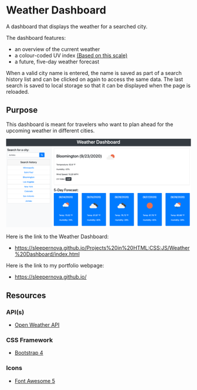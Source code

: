 # Weather Dashboard
A dashboard that displays the weather for a searched city. 

The dashboard features:
- an overview of the current weather
- a colour-coded UV index [(Based on this scale)](https://en.wikipedia.org/wiki/Ultraviolet_index#Index_usage)
- a future, five-day weather forecast

When a valid city name is entered, the name is saved as part of a search history list and can be clicked on again to access the same data. The last search is saved to local storage so that it can be displayed when the page is reloaded.

## Purpose
This dashboard is meant for travelers who want to plan ahead for the upcoming weather in different cities.

<img src="image/Weather_Dashboard.png">

Here is the link to the Weather Dashboard:
- https://sleepernova.github.io/Projects%20in%20HTML:CSS:JS/Weather%20Dashboard/index.html

Here is the link to my portfolio webpage:
- https://sleepernova.github.io/ 

## Resources 
### API(s) 
- [Open Weather API](https://openweathermap.org/api)

### CSS Framework
- [Bootstrap 4](https://getbootstrap.com/)

### Icons
- [Font Awesome 5](https://fontawesome.com/)